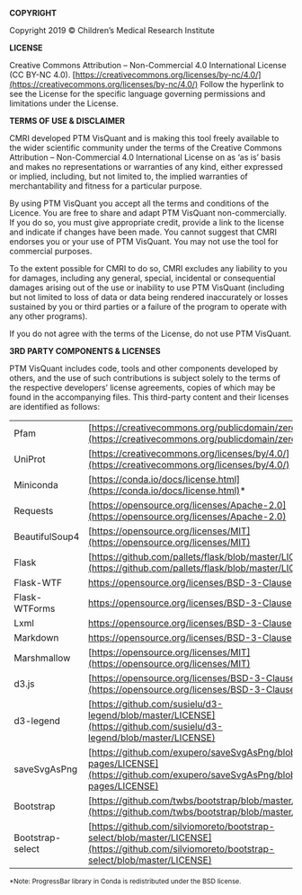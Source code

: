 
**COPYRIGHT**

Copyright 2019 &copy; Children’s Medical Research Institute

**LICENSE**

Creative Commons Attribution – Non-Commercial 4.0 International License (CC BY-NC 4.0). [https://creativecommons.org/licenses/by-nc/4.0/](https://creativecommons.org/licenses/by-nc/4.0/) Follow the hyperlink to see the License for the specific language governing permissions and limitations under the License.

**TERMS OF USE & DISCLAIMER**

CMRI developed PTM VisQuant and is making this tool freely available to the wider scientific community under the terms of the Creative Commons Attribution – Non-Commercial 4.0 International License on as ‘as is’ basis and makes no representations or warranties of any kind, either expressed or implied, including, but not limited to, the implied warranties of merchantability and fitness for a particular purpose.

By using PTM VisQuant you accept all the terms and conditions of the Licence. You are free to share and adapt PTM VisQuant non-commercially. If you do so, you must give appropriate credit, provide a link to the license and indicate if changes have been made. You cannot suggest that CMRI endorses you or your use of PTM VisQuant. You may not use the tool for commercial purposes.

To the extent possible for CMRI to do so, CMRI excludes any liability to you for damages, including any general, special, incidental or consequential damages arising out of the use or inability to use PTM VisQuant (including but not limited to loss of data or data being rendered inaccurately or losses sustained by you or third parties or a failure of the program to operate with any other programs).

If you do not agree with the terms of the License, do not use PTM VisQuant.

**3RD PARTY COMPONENTS & LICENSES**

PTM VisQuant includes code, tools and other components developed by others, and the use of such contributions is subject solely to the terms of the respective developers’ license agreements, copies of which may be found in the accompanying files. This third-party content and their licenses are identified as follows:

|||
|:-|:-|
| Pfam | [https://creativecommons.org/publicdomain/zero/1.0/](https://creativecommons.org/publicdomain/zero/1.0/) |
| UniProt | [https://creativecommons.org/licenses/by/4.0/](https://creativecommons.org/licenses/by/4.0/) |
| Miniconda | [https://conda.io/docs/license.html](https://conda.io/docs/license.html)* |
| Requests | [https://opensource.org/licenses/Apache-2.0](https://opensource.org/licenses/Apache-2.0) |
| BeautifulSoup4 | [https://opensource.org/licenses/MIT](https://opensource.org/licenses/MIT) |
| Flask | [https://github.com/pallets/flask/blob/master/LICENSE](https://github.com/pallets/flask/blob/master/LICENSE) |
| Flask-WTF | [https://opensource.org/licenses/BSD-3-Clause ](https://opensource.org/licenses/BSD-3-Clause ) |
| Flask-WTForms | [https://opensource.org/licenses/BSD-3-Clause ](https://opensource.org/licenses/BSD-3-Clause ) |
| Lxml | [https://opensource.org/licenses/BSD-3-Clause ](https://opensource.org/licenses/BSD-3-Clause ) |
| Markdown | [https://opensource.org/licenses/BSD-3-Clause ](https://opensource.org/licenses/BSD-3-Clause ) |
| Marshmallow | [https://opensource.org/licenses/MIT](https://opensource.org/licenses/MIT) |
| d3.js | [https://opensource.org/licenses/BSD-3-Clause](https://opensource.org/licenses/BSD-3-Clause) |
| d3-legend | [https://github.com/susielu/d3-legend/blob/master/LICENSE](https://github.com/susielu/d3-legend/blob/master/LICENSE) |
| saveSvgAsPng | [https://github.com/exupero/saveSvgAsPng/blob/gh-pages/LICENSE](https://github.com/exupero/saveSvgAsPng/blob/gh-pages/LICENSE) |
| Bootstrap | [https://github.com/twbs/bootstrap/blob/master/LICENSE](https://github.com/twbs/bootstrap/blob/master/LICENSE) |
| Bootstrap-select | [https://github.com/silviomoreto/bootstrap-select/blob/master/LICENSE](https://github.com/silviomoreto/bootstrap-select/blob/master/LICENSE) |

<small>*Note: ProgressBar library in Conda is redistributed under the BSD license.</small>
